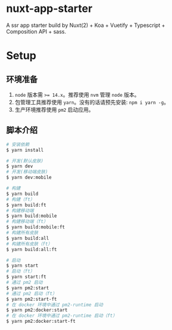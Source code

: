 # nuxt-app-starter

A ssr app starter build by Nuxt(2) + Koa + Vuetify + Typescript + Composition API + sass.

# Setup

## 环境准备

1. `node` 版本需 `>= 14.x`。推荐使用 `nvm` 管理 `node` 版本。
2. 包管理工具推荐使用 `yarn`。没有的话请预先安装: `npm i yarn -g`。
3. 生产环境推荐使用 `pm2` 启动应用。

## 脚本介绍

``` zsh
# 安装依赖
$ yarn install

# 开发(默认皮肤)
$ yarn dev
# 开发(移动端皮肤)
$ yarn dev:mobile

# 构建
$ yarn build
# 构建（ft）
$ yarn build:ft
# 构建移动端
$ yarn build:mobile
# 构建移动端（ft）
$ yarn build:mobile:ft
# 构建所有皮肤
$ yarn build:all
# 构建所有皮肤（ft）
$ yarn build:all:ft

# 启动
$ yarn start
# 启动（ft）
$ yarn start:ft
# 通过 pm2 启动
$ yarn pm2:start
# 通过 pm2 启动（ft）
$ yarn pm2:start-ft
# 在 docker 环境中通过 pm2-runtime 启动
$ yarn pm2:docker:start
# 在 docker 环境中通过 pm2-runtime 启动（ft）
$ yarn pm2:docker:start-ft

```


